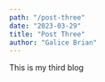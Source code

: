 ```yaml
---  
path: "/post-three"
date: "2023-03-29"
title: "Post Three"
author: "Galice Brian"
---
```

This is my third blog  
